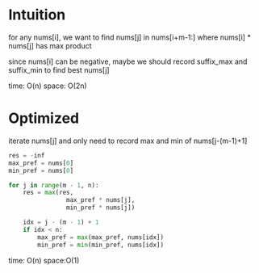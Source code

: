 # Intuition

for any nums[i], we want to find nums[j] in nums[i+m-1:] where nums[i] * nums[j] has max product
    
since nums[i] can be negative, maybe we should record suffix_max and suffix_min to find best nums[j]

time: O(n)
space: O(2n)

# Optimized

iterate nums[j] and only need to record max and min of nums[j-(m-1)+1]

```py
res = -inf
max_pref = nums[0]
min_pref = nums[0]

for j in range(m - 1, n):
    res = max(res,
                max_pref * nums[j],
                min_pref * nums[j])

    idx = j - (m - 1) + 1
    if idx < n:
        max_pref = max(max_pref, nums[idx])
        min_pref = min(min_pref, nums[idx])
```

time: O(n)
space:O(1)